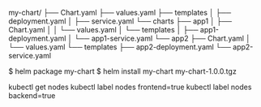 my-chart/
├── Chart.yaml
├── values.yaml
├── templates
│   ├── deployment.yaml
│   ├── service.yaml
└── charts
    ├── app1
    │   ├── Chart.yaml
    │   │   └── values.yaml
    │   └── templates
    │       ├── app1-deployment.yaml
    │       └── app1-service.yaml
    └── app2
        ├── Chart.yaml
        │   └── values.yaml
        └── templates
            ├── app2-deployment.yaml
            └── app2-service.yaml

$ helm package my-chart
$ helm install my-chart my-chart-1.0.0.tgz


kubectl get nodes
kubectl label nodes <node-name> frontend=true
kubectl label nodes <node-name> backend=true